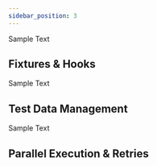 ```yaml
---
sidebar_position: 3
---
```



Sample Text

## Fixtures & Hooks

Sample Text

## Test Data Management

Sample Text

## Parallel Execution & Retries